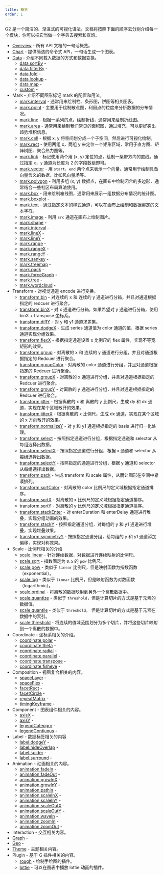 ```yaml
---
title: 概览
order: 1
---
```


G2 是一个简洁的、渐进式的可视化语法。文档将按照下面的顺序去分别介绍每一个模块，你可以把它当做一个字典去搜索和查询。

* [Overview](./overview) - 所有 API 文档的一句话概览。
* [Chart](./chart) - 提供简洁的命令式 API，一句话生成一个图表。
* [Data](./data/overview) - 介绍不同载入数据的方式和数据变换。
  * [data.sortBy](./scale/sortBy) - 
  * [data.filterBy](./scale/filterBy) - 
  * [data.fold](./scale/fold) - 
  * [data.lookup](./scale/lookup) - 
  * [data.map](./scale/map) - 
  * [custom](./scale/custom) - 
* Mark - 介绍不同图形标记 mark 的配置和用法。
  * [mark.interval](/api/mark/interval) - 通常用来绘制柱、条形图，饼图等相关图表。
  * [mark.point](/api/mark/point) - 主要用于绘制散点图，利用点的粒度来分析数据的分布情况。
  * [mark.line](/api/mark/line) - 根据一系列的点，绘制折线，通常用来绘制折线图。
  * [mark.area](/api/mark/area) - 通常用来绘制我们常见的面积图，通过填充，可以更好突出趋势堆积信息。
  * [mark.cell](/api/mark/cell) - 根据 x, y 将空间划分成一个子空间，然后进行可视化绘制。
  * [mark.rect](/api/mark/rect) - 使用两组 x，两组 y 来定位一个矩形区域，常用于直方图、矩阵树图、聚合热力图等。
  * [mark.link](/api/mark/link) - 标记使用两个用 (x, y) 定位的点，绘制一条带方向的直线。通过指定 `x`，`y` 通道为长度为 2 的字段数组即可。
  * [mark.vector](/api/mark/vector) - 用 `start`，`end` 两个点来表示一个向量，通常用于绘制具备向量含义的数据，比如风向量场等。
  * [mark.polygon](/api/mark/polygon) - 利用多组 (x, y) 数据点，在画布中绘制闭合的多边形，通常结合一些社区布局算法使用。
  * [mark.box](/api/mark/box) - 用来绘制箱线图，通常用来展示一组数据分布情况的统计图。
  * [mark.boxplot](./mark/boxplot) - 
  * [mark.text](/api/mark/text) - 通过指定文本的样式通道，可以在画布上绘制和数据绑定的文本字符。
  * [mark.image](/api/mark/image) - 利用 `src` 通道在画布上绘制图片。
  * [mark.shape](./mark/shape) - 
  * [mark.interval](./mark/interval) - 
  * [mark.lineX](./mark/lineX) - 
  * [mark.lineY](./mark/lineY) - 
  * [mark.range](./mark/range) - 
  * [mark.rangeX](./mark/rangeX) - 
  * [mark.rangeY](./mark/rangeY) - 
  * [mark.sankey](./mark/sankey) - 
  * [mark.treemap](./mark/treemap) - 
  * [mark.pack](./mark/pack) - 
  * [mark.forceGraph](./mark/forceGraph) - 
  * [mark.tree](./mark/tree) - 
  * [mark.wordcloud](./mark/wordcloud) - 
* Transform - 对视觉通道 encode 进行变换。
  * [transform.bin](./transform/bin) - 对连续的 x 和 连续的 y 通道进行分箱，并且对通道根据指定的 redcuer 进行聚合。
  * [transform.binX](./transform/binX) - 对 x 通道进行分箱，如果希望对 y 通道进行分箱，使用 binX + transpose 坐标系。
  * [transform.diffY](./transform/diffY) - 对 y 和 y1 通道求差集。
  * [transform.dodgeX](./transform/dodgeX) - 生成 series 通道值为 color 通道的值，根据 series 通道实现分组效果。
  * [transform.flexX](./transform/flexX) - 根据指定通道设置 x 比例尺的 flex 属性，实现不等宽矩形的效果。
  * [transform.group](./transform/group) - 对离散的 x 和 连续的 y 通道进行分组，并且对通道根据指定的 Redcuer 进行聚合。
  * [transform.groupColor](./transform/groupColor) - 对离散的 color 通道进行分组，并且对通道根据指定的 Redcuer 进行聚合。
  * [transform.groupX](./transform/groupX) - 对离散的 x 通道进行分组，并且对通道根据指定的 Redcuer 进行聚合。
  * [transform.groupY](./transform/groupY) - 对离散的 y 通道进行分组，并且对通道根据指定的 Redcuer 进行聚合。
  * [transform.jitter](./transform/jitter) - 根据离散的 x 和 离散的 y 比例尺，生成 dy 和 dx 通道，实现在某个区域散开的效果。
  * [transform.jitterX](./transform/jitterX) - 根据离散的 x 比例尺，生成 dx 通道，实现在某个区域的 x 方向散开的效果。
  * [transform.normalizeY](./transform/normalizeY) - 对 y 和 y1 通道根据指定的 basis 进行归一化处理。
  * [transform.select](./transform/select) - 按照指定通道进行分组，根据指定通道和 selector 从每组选择出数据。
  * [transform.selectX](./transform/selectX) - 按照指定通道进行分组，根据 x 通道和 selector 从每组选择出数据。
  * [transform.selectY](./transform/selectY) - 按照指定的通道进行分组，根据 y 通道和 selector 从每组选择出数据。
  * [transform.pack](./transform/pack) - 生成 transform 和 scale 属性，从而让图形在空间中紧凑排列。
  * [transform.sortColor](./transform/sortColor) - 对离散的 color 比例尺的定义域根据指定通道排序。
  * [transform.sortX](./transform/sortX) - 对离散的 x 比例尺的定义域根据指定通道排序。
  * [transform.sortY](./transform/sortY) - 对离散的 y 比例尺的定义域根据指定通道排序。
  * [transform.stackEnter](./transform/stackEnter) - 对 enterDuration 和 enterDelay 通道进行堆叠，实现分组动画的效果。
  * [transform.stackY](./transform/stackY) - 按照指定通道分组，对每组的 y 和 y1 通道进行堆叠，实现堆叠效果。
  * [transform.symmetryY](./transform/symmetryY) - 按照指定通道分组，给每组的 y 和 y1 通道添加偏移，实现对称效果。
* Scale - 比例尺相关的介绍
  * [scale.linear](/api/scale/linear) - 针对连续数据，对数据进行连续映射的比例尺。
  * [scale.sqrt](/api/scale/sqrt) - 指数固定为 `0.5` 的 `pow` 比例尺。
  * [scale.pow](/api/scale/pow) - 类似于 `linear` 比例尺，但是映射函数为指数函数（exponential）。
  * [scale.log](/api/scale/log) - 类似于 `linear` 比例尺，但是映射函数为对数函数（logarithmic）。
  * [scale.ordinal](/api/scale/ordinal) - 将离散的数据映射到另外一个离散数据中。
  * [scale.quantize](./scale/quantize) - 类似于 `threshold`，但是计算切片的方式是基于元素的数据值。
  * [scale.quantile](./scale/quantile) - 类似于 `threshold`， 但是计算切片的方式是基于元素在数据中的索引。
  * [scale.threshold](./scale/threshold) - 将连续的值域范围划分为多个切片，并将这些切片映射到一个离散的数据中。
* Coordinate - 坐标系相关的介绍。
  * [coordinate.polar](./scale/polar) - 
  * [coordinate.theta](./scale/theta) - 
  * [coordinate.radial](./scale/radial) - 
  * [coordinate.parallel](./scale/parallel) - 
  * [coordinate.transpose](./scale/transpose) - 
  * [coordinate.fisheye](./scale/fisheye) - 
* Composition - 视图复合相关的内容。
  * [spaceLayer](./scale/spaceLayer) - 
  * [spaceFlex](./scale/spaceFlex) - 
  * [facetRect](./scale/facetRect) - 
  * [facetCircle](./scale/facetCircle) - 
  * [repeatMatrix](./scale/repeatMatrix) - 
  * [timingKeyframe](./scale/timingKeyframe) - 
* Component - 图表组件相关的内容。
  * [axisX](./scale/axisX) - 
  * [axisY](./scale/axisY) - 
  * [legendCateogry](./scale/legendCateogry) - 
  * [legendContiuous](./scale/legendContiuous) - 
* Label - 数据标签相关的内容
  * [label.dodgeY](./scale/dodgeY) - 
  * [label.hideOverlap](./scale/hideOverlap) - 
  * [label.spider](./scale/spider) - 
  * [label.surround](./scale/surround) - 
* Animation - 动画相关的内容。
  * [animation.fadeIn](./scale/fadeIn) - 
  * [animation.fadeOut](./scale/fadeOut) - 
  * [animation.growInX](./scale/growInX) - 
  * [animation.growInY](./scale/growInY) - 
  * [animation.pathIn](./scale/pathIn) - 
  * [animation.scaleInX](./scale/scaleInX) - 
  * [animation.scaleInY](./scale/scaleInY) - 
  * [animation.scaleOutX](./scale/scaleOutX) - 
  * [animation.scaleOutY](./scale/scaleOutY) - 
  * [animation.waveIn](./scale/waveIn) - 
  * [animation.zoomIn](./scale/zoomIn) - 
  * [animation.zoomOut](./scale/zoomOut) - 
* Interaction - 交互相关内容。
* [Graph]() - 
* [Geo]() - 
* [Theme](./theme) - 主题相关内容。
* Plugin - 基于 G 插件相关的内容。
  * [rough](./plugin/rough) - 绘制手绘图的插件。
  * [lottie](./plugin/lottie) - 可以在图表中播放 lottie 动画的插件。